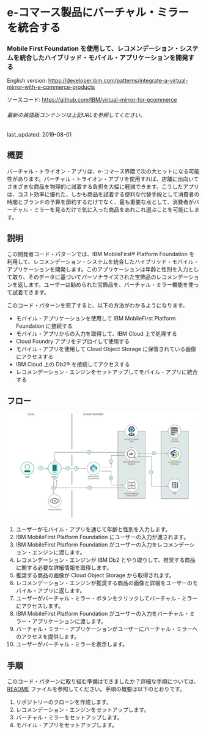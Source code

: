 # e-コマース製品にバーチャル・ミラーを統合する

### Mobile First Foundation を使用して、レコメンデーション・システムを統合したハイブリッド・モバイル・アプリケーションを開発する

English version: https://developer.ibm.com/patterns/integrate-a-virtual-mirror-with-e-commerce-products
  
ソースコード: https://github.com/IBM/virtual-mirror-for-ecommerce

###### 最新の英語版コンテンツは上記URLを参照してください。
last_updated: 2019-08-01

 ## 概要

バーチャル・トライオン・アプリは、e-コマース界隈で次の大ヒットになる可能性があります。バーチャル・トライオン・アプリを使用すれば、店舗に出向いてさまざまな商品を物理的に試着する負担を大幅に軽減できます。こうしたアプリは、コスト効率に優れた、しかも商品を試着する便利な代替手段として消費者の時間とブランドの予算を節約するだけでなく、最も重要な点として、消費者がバーチャル・ミラーを見るだけで気に入った商品をあれこれ選ぶことを可能にします。

## 説明

この開発者コード・パターンでは、IBM MobileFirst&reg; Platform Foundation を利用して、レコメンデーション・システムを統合したハイブリッド・モバイル・アプリケーションを開発します。このアプリケーションは年齢と性別を入力として取り、そのデータに基づいてパーソナライズされた宝飾品のレコメンデーションを返します。ユーザーは勧められた宝飾品を、バーチャル・ミラー機能を使って試着できます。

このコード・パターンを完了すると、以下の方法がわかるようになります。

* モバイル・アプリケーションを使用して IBM MobileFirst Platform Foundation に接続する
* モバイル・アプリからの入力を取得して、IBM Cloud 上で処理する
* Cloud Foundry アプリをデプロイして使用する
* モバイル・アプリを使用して Cloud Object Storage に保管されている画像にアクセスする
* IBM Cloud 上の Db2&reg; を接続してアクセスする
* レコメンデーション・エンジンをセットアップしてモバイル・アプリに統合する

## フロー

![レコメンデーション・エンジンのフロー図](./images/flow.png)

1. ユーザーがモバイル・アプリを通じて年齢と性別を入力します。
1. IBM MobileFirst Platform Foundation にユーザーの入力が渡されます。
1. IBM MobileFirst Platform Foundation がユーザーの入力をレコメンデーション・エンジンに渡します。
1. レコメンデーション・エンジンが IBM Db2 とやり取りして、推奨する商品に関する必要な詳細情報を取得します。
1. 推奨する商品の画像が Cloud Object Storage から取得されます。
1. レコメンデーション・エンジンが推奨する商品の画像と詳細をユーザーのモバイル・アプリに返します。
1. ユーザーがバーチャル・ミラー・ボタンをクリックしてバーチャル・ミラーにアクセスします。
1. IBM MobileFirst Platform Foundation がユーザーの入力をバーチャル・ミラー・アプリケーションに渡します。
1. バーチャル・ミラー・アプリケーションがユーザーにバーチャル・ミラーへのアクセスを提供します。
1. ユーザーがバーチャル・ミラーを表示します。

## 手順

このコード・パターンに取り組む準備はできましたか？詳細な手順については、[README](https://github.com/IBM/virtual-mirror-for-ecommerce/blob/master/README.md) ファイルを参照してください。手順の概要は以下のとおりです。

1. リポジトリーのクローンを作成します。
1. レコメンデーション・エンジンをセットアップします。
1. バーチャル・ミラーをセットアップします。
1. モバイル・アプリをセットアップします。

